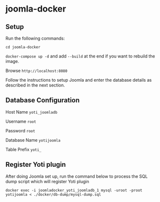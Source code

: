 # joomla-docker

## Setup
Run the following commands:

`cd joomla-docker`

`docker-compose up -d` and add `--build` at the end if you want to rebuild the image.

Browse `http://localhost:8080`

Follow the instructions to setup Joomla and enter the database details as described in the next section.

## Database Configuration

Host Name `yoti_joomladb`

Username `root`

Password `root`

Database Name `yotijoomla`

Table Prefix  `yoti_`

## Register Yoti plugin
After doing Joomla set up, run the command below to process the SQL dump script which will register Yoti plugin

`docker exec -i joomladocker_yoti_joomladb_1 mysql -uroot -proot yotijoomla < ./docker/db-dump/mysql-dump.sql`
